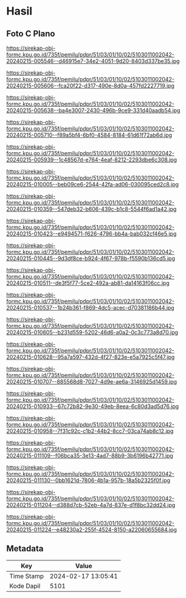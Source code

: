 # Hasil

## Foto C Plano

https://sirekap-obj-formc.kpu.go.id/735f/pemilu/pdpr/51/03/01/10/02/5103011002042-20240215-005546--d46915e7-34e2-4051-9d20-8403d337be35.jpg

https://sirekap-obj-formc.kpu.go.id/735f/pemilu/pdpr/51/03/01/10/02/5103011002042-20240215-005606--fca20f22-d317-490e-8d0a-457fd2227719.jpg

https://sirekap-obj-formc.kpu.go.id/735f/pemilu/pdpr/51/03/01/10/02/5103011002042-20240215-005638--ba4e3007-2430-496b-9ce9-331d40aadb54.jpg

https://sirekap-obj-formc.kpu.go.id/735f/pemilu/pdpr/51/03/01/10/02/5103011002042-20240215-005710--f89a5bf4-6bf0-4584-8184-61d61f72ab6d.jpg

https://sirekap-obj-formc.kpu.go.id/735f/pemilu/pdpr/51/03/01/10/02/5103011002042-20240215-005939--1c48567d-e764-4eaf-8212-2293dbe6c308.jpg

https://sirekap-obj-formc.kpu.go.id/735f/pemilu/pdpr/51/03/01/10/02/5103011002042-20240215-010005--beb09ce6-2544-42fa-ad06-030095ced2c8.jpg

https://sirekap-obj-formc.kpu.go.id/735f/pemilu/pdpr/51/03/01/10/02/5103011002042-20240215-010359--547deb32-b606-439c-b1c8-5544f6ad1a42.jpg

https://sirekap-obj-formc.kpu.go.id/735f/pemilu/pdpr/51/03/01/10/02/5103011002042-20240215-010423--e9494571-f626-4796-bb4a-bab032cf46e5.jpg

https://sirekap-obj-formc.kpu.go.id/735f/pemilu/pdpr/51/03/01/10/02/5103011002042-20240215-010445--9d3df8ce-b924-4f67-978b-f5590b136cd5.jpg

https://sirekap-obj-formc.kpu.go.id/735f/pemilu/pdpr/51/03/01/10/02/5103011002042-20240215-010511--de3f5f77-5ce2-492a-ab81-da14163f06cc.jpg

https://sirekap-obj-formc.kpu.go.id/735f/pemilu/pdpr/51/03/01/10/02/5103011002042-20240215-010537--1b24b361-f869-4dc5-acec-d70381186b44.jpg

https://sirekap-obj-formc.kpu.go.id/735f/pemilu/pdpr/51/03/01/10/02/5103011002042-20240215-010605--b231d559-5202-46d6-a0a2-0c3c773a8d70.jpg

https://sirekap-obj-formc.kpu.go.id/735f/pemilu/pdpr/51/03/01/10/02/5103011002042-20240215-010628--95a7a597-432d-4f27-823e-e5a7925c5f47.jpg

https://sirekap-obj-formc.kpu.go.id/735f/pemilu/pdpr/51/03/01/10/02/5103011002042-20240215-010707--885568d8-7027-4d9e-ae6a-3146925d1459.jpg

https://sirekap-obj-formc.kpu.go.id/735f/pemilu/pdpr/51/03/01/10/02/5103011002042-20240215-010933--67c72b82-9e30-49eb-8eea-6c80d3ad5d76.jpg

https://sirekap-obj-formc.kpu.go.id/735f/pemilu/pdpr/51/03/01/10/02/5103011002042-20240215-010958--7f31c92c-c1b2-44b2-8cc7-03ca74ab8c12.jpg

https://sirekap-obj-formc.kpu.go.id/735f/pemilu/pdpr/51/03/01/10/02/5103011002042-20240215-011109--f06bca35-3e13-4ad7-88b9-3b6196b42771.jpg

https://sirekap-obj-formc.kpu.go.id/735f/pemilu/pdpr/51/03/01/10/02/5103011002042-20240215-011130--0bb1621d-7806-4b1a-957b-18a5b2325f0f.jpg

https://sirekap-obj-formc.kpu.go.id/735f/pemilu/pdpr/51/03/01/10/02/5103011002042-20240215-011204--d388d7cb-52eb-4a7d-837e-d1f8bc32dd24.jpg

https://sirekap-obj-formc.kpu.go.id/735f/pemilu/pdpr/51/03/01/10/02/5103011002042-20240215-011224--e48230a2-255f-4524-8150-a22060655684.jpg


## Metadata

| Key        | Value               |
| ---------- | ------------------- |
| Time Stamp | 2024-02-17 13:05:41 |
| Kode Dapil | 5101                |



